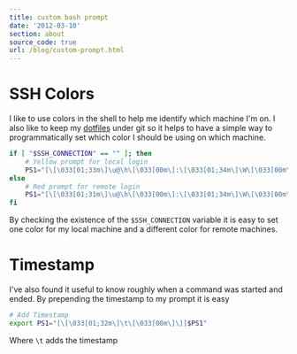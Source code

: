 ```yaml
---
title: custom bash prompt
date: '2012-03-10'
section: about
source_code: true
url: /blog/custom-prompt.html
---
```


# SSH Colors

I like to use colors in the shell to help me identify which machine I'm on. I also like to keep my [dotfiles](https://github.com/kfdm/dotfiles) under git so it helps to have a simple way to programmatically set which color I should be using on which machine.

```bash
if [ "$SSH_CONNECTION" == "" ]; then
    # Yellow prompt for local login
    PS1="[\[\033[01;33m\]\u@\h\[\033[00m\]:\[\033[01;34m\]\W\[\033[00m\]\]]$ "
else
    # Red prompt for remote login
    PS1="[\[\033[01;31m\]\u@\h\[\033[00m\]:\[\033[01;34m\]\W\[\033[00m\]\]]$ "
fi
```

By checking the existence of the `$SSH_CONNECTION` variable it is easy to set one color for my local machine and a different color for remote machines.

# Timestamp

I've also found it useful to know roughly when a command was started and ended. By prepending the timestamp to my prompt it is easy

```bash
# Add Timestamp
export PS1="[\[\033[01;32m\]\t\[\033[00m\]\]]$PS1"
```

Where `\t` adds the timestamp
